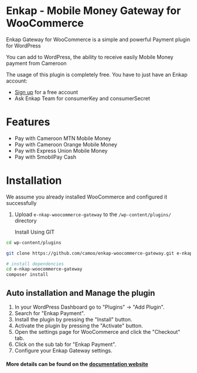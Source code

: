 # Enkap - Mobile Money Gateway for WooCommerce
Enkap Gateway for WooCommerce is a simple and powerful Payment plugin for WordPress

You can add to WordPress, the ability to receive easily Mobile Money payment from Cameroon


The usage of this plugin is completely free. You have to just have an Enkap account:
* [Sign up](https://enkap.cm/) for a free account
* Ask Enkap Team for consumerKey and consumerSecret


# Features

* Pay with Cameroon MTN Mobile Money
* Pay with Cameroon Orange Mobile Money
* Pay with Express Union Mobile Money
* Pay with SmobilPay Cash

# Installation
We assume you already installed WooCommerce and configured it successfully

1. Upload `e-nkap-woocommerce-gateway` to the `/wp-content/plugins/` directory

   Install Using GIT
```sh
cd wp-content/plugins

git clone https://github.com/camoo/enkap-woocommerce-gateway.git e-nkap-woocommerce-gateway

# install dependencies
cd e-nkap-woocommerce-gateway
composer install
```

## Auto installation and Manage the plugin
1. In your WordPress Dashboard go to \"Plugins\" -> \"Add Plugin\".
2. Search for \"Enkap Payment\".
3. Install the plugin by pressing the \"Install\" button.
4. Activate the plugin by pressing the \"Activate\" button.
5. Open the settings page for WooCommerce and click the \"Checkout\" tab.
6. Click on the sub tab for \"Enkap Payment\".
7. Configure your Enkap Gateway settings.

#### More details can be found on the [documentation website](https://support.enkap.cm)
